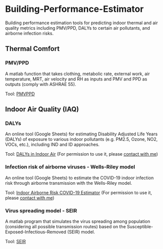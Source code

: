 # Building-Performance-Estimator
Building performance estimation tools for predicting indoor thermal and air quality metrics including PMV/PPD, DALYs to certain air pollutants, and airborne infection risks. 

## Thermal Comfort
### PMV/PPD
A matlab function that takes clothing, metabolic rate, external work, air temperature, MRT, air velocity and RH as inputs and PMV and PPD as outputs (comply with ASHRAE 55). 

Tool: [PMVPPD](https://github.com/jialeishen/Building-Performance-Estimator/blob/main/PMVPPD.m)

## Indoor Air Quality (IAQ)
### DALYs
An online tool (Google Sheets) for estimating Disability Adjusted Life Years (DALYs) of exposure to various indoor pollutants (e.g. PM2.5, Ozone, NO2, VOCs, etc.), including IND and ID approaches.

Tool: [DALYs in Indoor Air](https://docs.google.com/spreadsheets/d/1lQxR5frw5s5wiK_D02Wj1OCCnwapQ8GbxC8YHqjgxM0/edit?usp=sharing) (For permission to use it, please [contact with me](mailto:jshen20@syr.edu))

### Infection risk of airborne viruses - Wells-Riley model
An online tool (Google Sheets) to estimate the COVID-19 indoor infection risk through airborne transmission with the Wells-Riley model. 

Tool: [Indoor Airborne Risk COVID-19 Estimator](https://docs.google.com/spreadsheets/d/1xMF5hGuPSDddIIUpt9iV_dvuKdB6T7I8SA3-Z2LCcV0/edit?usp=sharing) (For permission to use it, please [contact with me](mailto:jshen20@syr.edu))

### Virus spreading model - SEIR
A matlab program that simulates the virus spreading among population (considering all possible transmission routes) based on the Susceptible-Exposed-Infectious-Removed (SEIR) model.

Tool: [SEIR](https://github.com/jialeishen/Building-Performance-Estimator/blob/main/SEIR.m)

